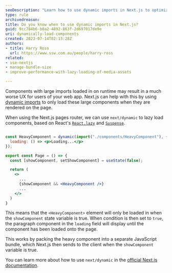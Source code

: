 ```yaml
---
seoDescription: "Learn how to use dynamic imports in Next.js to optimize your web app's performance by lazy loading large components when needed."
type: rule
archivedreason: 
title: Do you know when to use dynamic imports in Next.js?
guid: 9cc784b6-b0a2-4892-863f-2d697017de9e
uri: dynamically-load-components
created: 2023-07-14T02:13:28Z
authors:
- title: Harry Ross
  url: https://www.ssw.com.au/people/harry-ross
related:
- use-nextjs
- manage-bundle-size
- improve-performance-with-lazy-loading-of-media-assets

---
```


Components with large imports loaded in on runtime may result in a much worse UX for users of your web app. Next.js can help with this by using [dynamic imports](https://developer.mozilla.org/en-US/docs/Web/JavaScript/Reference/Operators/import) to only load these large components when they are rendered on the page.

<!--endintro-->

When using the Next.js pages router, we can use `next/dynamic` to lazy load components, based on React's [`React.lazy`](https://react.dev/reference/react/lazy) and [`Suspense`](https://react.dev/reference/react/Suspense). 

```jsx 

const HeavyComponent = dynamic(import("./components/HeavyComponent"), {
  loading: () => <p>Loading...</p>
});

export const Page = () => {
  const [showComponent, setShowComponent] = useState(false);

  return (
    <>
      ...
      {showComponent && <HeavyComponent />}
      ...
    </>
  )
}

```

This means that the `<HeavyComponent>` element will only be loaded in when the `showComponent` state variable is true. When condition is then set to `true`, the paragraph component in the `loading` field will display until the component has been loaded onto the page. 


This works by packing the heavy component into a separate JavaScript bundle, which Next.js then sends to the client when the `showComponent` variable is true. 


You can learn more about how to use `next/dynamic` in the [official Next.js documentation](https://nextjs.org/docs/pages/building-your-application/optimizing/lazy-loading#nextdynamic). 
